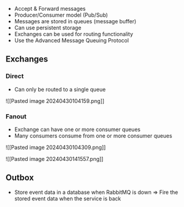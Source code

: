 - Accept & Forward messages
- Producer/Consumer model (Pub/Sub)
- Messages are stored in queues (message buffer)
- Can use persistent storage
- Exchanges can be used for routing functionality
- Use the Advanced Message Queuing Protocol

## Exchanges

### Direct 

- Can only be routed to a single queue

![[Pasted image 20240430104159.png]]

### Fanout

- Exchange can have one or more consumer queues
- Many consumers consume from one or more consumer queues

![[Pasted image 20240430104309.png]]


![[Pasted image 20240430141557.png]]


## Outbox

- Store event data in a database when RabbitMQ is down => Fire the stored event data when the service is back